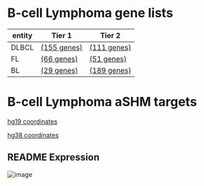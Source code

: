 # B-cell Lymphoma gene lists
| entity | Tier 1 | Tier 2 |
| ----- | ----- | ----- |
| DLBCL | [(155 genes)](tier1_dlbcl.md) |[(111 genes)](tier2_dlbcl.md) |
| FL | [(66 genes)](pages/FL_Tier1.md) |[(51 genes)](pages/FL_Tier2.md) |
| BL | [(29 genes)](pages/BL_Tier1.md) |[(189 genes)](pages/BL_Tier1.md) |


# B-cell Lymphoma aSHM targets
[hg19 coordinates](ashm_hg19.md)

[hg38 coordinates](ashm_hg38.md)
## README Expression
![image](images/gene_expression/README_by_pathology.svg)
